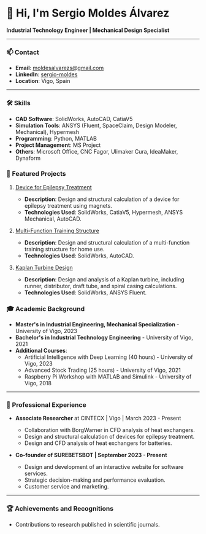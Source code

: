 # 👋 Hi, I'm Sergio Moldes Álvarez

**Industrial Technology Engineer | Mechanical Design Specialist**

---

### 📫 Contact

- **Email**: [moldesalvarezs@gmail.com](mailto:moldesalvarezs@gmail.com)
- **LinkedIn**: [sergio-moldes](https://www.linkedin.com/in/sergio-moldes/)
- **Location**: Vigo, Spain

---

### 🛠️ Skills

- **CAD Software**: SolidWorks, AutoCAD, CatiaV5
- **Simulation Tools**: ANSYS (Fluent, SpaceClaim, Design Modeler, Mechanical), Hypermesh
- **Programming**: Python, MATLAB
- **Project Management**: MS Project
- **Others**: Microsoft Office, CNC Fagor, Ulimaker Cura, IdeaMaker, Dynaform

### 🌟 Featured Projects

1. [Device for Epilepsy Treatment](https://github.com/sergio-moldes/dispositivo-epilepsia)
   - **Description**: Design and structural calculation of a device for epilepsy treatment using magnets.
   - **Technologies Used**: SolidWorks, CatiaV5, Hypermesh, ANSYS Mechanical, AutoCAD.

2. [Multi-Function Training Structure](https://github.com/sergio-moldes/entrenamiento-multifuncion)
   - **Description**: Design and structural calculation of a multi-function training structure for home use.
   - **Technologies Used**: SolidWorks, AutoCAD.

3. [Kaplan Turbine Design](https://github.com/sergio-moldes/turbina-kaplan)
   - **Description**: Design and analysis of a Kaplan turbine, including runner, distributor, draft tube, and spiral casing calculations.
   - **Technologies Used**: SolidWorks, ANSYS Fluent.

### 🎓 Academic Background

- **Master's in Industrial Engineering, Mechanical Specialization** - University of Vigo, 2023
- **Bachelor's in Industrial Technology Engineering** - University of Vigo, 2021
- **Additional Courses**:
  - Artificial Intelligence with Deep Learning (40 hours) - University of Vigo, 2023
  - Advanced Stock Trading (25 hours) - University of Vigo, 2021
  - Raspberry Pi Workshop with MATLAB and Simulink - University of Vigo, 2018

---

### 💼 Professional Experience

- **Associate Researcher** at CINTECX | Vigo | March 2023 - Present
  - Collaboration with BorgWarner in CFD analysis of heat exchangers.
  - Design and structural calculation of devices for epilepsy treatment.
  - Design and CFD analysis of heat exchangers for batteries.

- **Co-founder of SUREBETSBOT | September 2023 - Present**
  - Design and development of an interactive website for software services.
  - Strategic decision-making and performance evaluation.
  - Customer service and marketing.

---

### 🏆 Achievements and Recognitions

- Contributions to research published in scientific journals.

